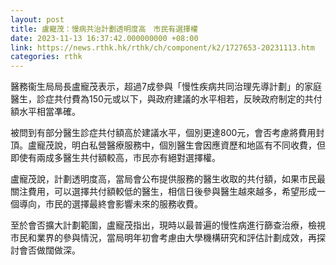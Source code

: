 ```yaml
---
layout: post
title: 盧寵茂：慢病共治計劃透明度高　市民有選擇權
date: 2023-11-13 16:37:42.000000000 +08:00
link: https://news.rthk.hk/rthk/ch/component/k2/1727653-20231113.htm
categories: rthk
---
```


醫務衞生局局長盧寵茂表示，超過7成參與「慢性疾病共同治理先導計劃」的家庭醫生，診症共付費為150元或以下，與政府建議的水平相若，反映政府制定的共付額水平相當凖確。

被問到有部分醫生診症共付額高於建議水平，個別更達800元，會否考慮將費用封頂。盧寵茂說，明白私營醫療服務中，個別醫生會因應資歷和地區有不同收費，但即使有兩成多醫生共付額較高，市民亦有絕對選擇權。

盧寵茂說，計劃透明度高，當局會公布提供服務的醫生收取的共付額，如果市民最關注費用，可以選擇共付額較低的醫生，相信日後參與醫生越來越多，希望形成一個導向，市民的選擇最終會影響未來的服務收費。

至於會否擴大計劃範圍，盧寵茂指出，現時以最普遍的慢性病進行篩查治療，檢視市民和業界的參與情況，當局明年初會考慮由大學機構研究和評估計劃成效，再探討會否做闊做深。
